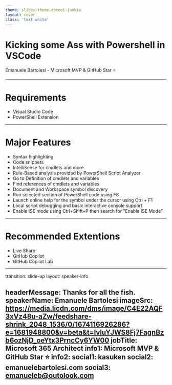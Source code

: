 ```yaml
---
theme: slidev-theme-dotnet-junkie
layout: cover
class: 'text-white'
---
```


# Kicking some Ass with Powershell in VSCode
Emanuele Bartolesi - Microsoft MVP & GitHub Star ⭐ 

---

# Requirements

- Visual Studio Code
- PowerShell Extension

---

# Major Features

- Syntax highlighting
- Code snippets
- IntelliSense for cmdlets and more
- Rule-Based analysis provided by PowerShell Script Analyzer
- Go to Definition of cmdlets and variables
- Find references of cmdlets and variables
- Document and Workspace symbol discovery
- Run selected section of PowerShell code using F8
- Launch online help for the symbol under the cursor using Ctrl + F1
- Local script debugging and basic interactive console support
- Enable ISE mode using Ctrl+Shift+P then search for "Enable ISE Mode"

---

# Recommended Extentions

  - Live Share
  - GitHub Copilot
  - GitHub Copilot Lab

---
transition: slide-up
layout: speaker-info

headerMessage: Thanks for all the fish.
speakerName: Emanuele Bartolesi
imageSrc: https://media.licdn.com/dms/image/C4E22AQF3xVz48u-aZw/feedshare-shrink_2048_1536/0/1674116926286?e=1681948800&v=beta&t=IvluYJWS8Fj7FagnBzb6ozNjD_oeYtx3PrncCy6YW00
jobTitle: Microsoft 365 Architect
info1: Microsoft MVP & GitHub Star ⭐
info2: 
social1: kasuken
social2: emanuelebartolesi.com
social3: emanueleb@outolook.com
---